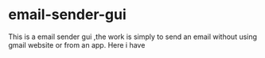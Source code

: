 # email-sender-gui
This is a email sender gui ,the work is simply to send an email without using gmail website or from an app.
Here i have 
